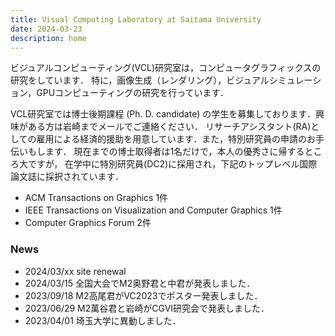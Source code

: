 ```yaml
---
title: Visual Computing Laboratory at Saitama University
date: 2024-03-23
description: home
---
```


ビジュアルコンピューティング(VCL)研究室は，コンピュータグラフィックスの研究をしています．
特に，画像生成（レンダリング），ビジュアルシミュレーション，GPUコンピューティングの研究を行っています．


VCL研究室では博士後期課程 (Ph. D. candidate) の学生を募集しております．興味がある方は岩崎までメールでご連絡ください．
リサーチアシスタント(RA)としての雇用による経済的援助を用意しています．また，特別研究員の申請のお手伝いもします．
現在までの博士取得者は1名だけで，本人の優秀さに帰するところ大ですが，
在学中に特別研究員(DC2)に採用され，下記のトップレベル国際論文誌に採択されています．
- ACM Transactions on Graphics 1件
- IEEE Transactions on Visualization and Computer Graphics 1件
- Computer Graphics Forum 2件

### News
- 2024/03/xx site renewal 
- 2024/03/15 全国大会でM2奥野君と中君が発表しました．
- 2023/09/18 M2高尾君がVC2023でポスター発表しました．
- 2023/06/29 M2萬谷君と岩崎がCGVI研究会で発表しました．
- 2023/04/01 埼玉大学に異動しました．

###

